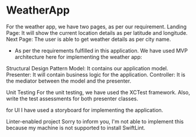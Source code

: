 # WeatherApp

For the weather app, we have two pages, as per our requirement.
Landing Page: It will show the current location details as per latitude and longitude.
Next Page: The user is able to get weather details as per city name.

- As per the requirements fulfilled in this application. We have used MVP architecture here for implementing the weather app:

Structural Design Pattern
Model: It contains our application model.
Presenter: It will contain business logic for the application.
Controller: It is the mediator between the model and the presenter.

Unit Testing
For the unit testing, we have used the XCTest framework. Also, write the test assessments for both presenter classes.

for UI
I have used a storyboard for implementing the application.

Linter-enabled project
Sorry to inform you, I'm not able to implement this because my machine is not supported to install SwiftLint.






